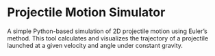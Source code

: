 # Projectile Motion Simulator
A simple Python-based simulation of 2D projectile motion using Euler’s method. This tool calculates and visualizes the trajectory of a projectile launched at a given velocity and angle under constant gravity.
